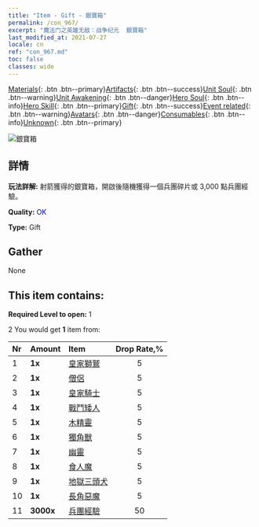 ```yaml
---
title: "Item - Gift - 銀寶箱"
permalink: /con_967/
excerpt: "魔法门之英雄无敌：战争纪元  銀寶箱"
last_modified_at: 2021-07-27
locale: cn
ref: "con_967.md"
toc: false
classes: wide
---
```

 [Materials](/ItemsCN/){: .btn .btn--primary}[Artifacts](/ItemsCN/Artifacts/){: .btn .btn--success}[Unit Soul](/ItemsCN/UnitSoul/){: .btn .btn--warning}[Unit Awakening](/ItemsCN/UnitAwakening/){: .btn .btn--danger}[Hero Soul](/ItemsCN/HeroSoul/){: .btn .btn--info}[Hero Skill](/ItemsCN/HeroSkill/){: .btn .btn--primary}[Gift](/ItemsCN/Gift/){: .btn .btn--success}[Event related](/ItemsCN/Events/){: .btn .btn--warning}[Avatars](/ItemsCN/Avatars/){: .btn .btn--danger}[Consumables](/ItemsCN/Consumables/){: .btn .btn--info}[Unknown](/ItemsCN/Unknown/){: .btn .btn--primary}

 ![銀寶箱](/images/t/i_50002.png)

## 詳情
 **玩法詳解:** 射箭獲得的銀寶箱，開啟後隨機獲得一個兵團碎片或 3,000 點兵團經驗。

 **Quality:** <span style="color: #0000CD">OK</span>

 **Type:** Gift

## Gather

  None

## This item contains:

 **Required Level to open:** 1

 2 You would get **1** item  from:

  | Nr | Amount |     Item    | Drop Rate,% |
  |:---|:-------|:------------|:---------:|
  | 1 |  **1x** | [皇家獅鷲](/cn/Items/unt_192/) | 5 | 
  | 2 |  **1x** | [僧侶](/cn/Items/unt_194/) | 5 | 
  | 3 |  **1x** | [皇家騎士](/cn/Items/unt_195/) | 5 | 
  | 4 |  **1x** | [戰鬥矮人](/cn/Items/unt_200/) | 5 | 
  | 5 |  **1x** | [木精靈](/cn/Items/unt_201/) | 5 | 
  | 6 |  **1x** | [獨角獸](/cn/Items/unt_204/) | 5 | 
  | 7 |  **1x** | [幽靈](/cn/Items/unt_210/) | 5 | 
  | 8 |  **1x** | [食人魔](/cn/Items/unt_220/) | 5 | 
  | 9 |  **1x** | [地獄三頭犬](/cn/Items/unt_228/) | 5 | 
  | 10 |  **1x** | [長角惡魔](/cn/Items/unt_229/) | 5 | 
  | 11 |  **3000x** | [兵團經驗](/cn/Items/con_902/) | 50 | 
